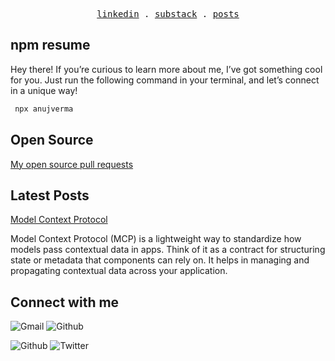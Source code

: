 <p align="center">
  <samp>
    <a href="https://www.linkedin.com/in/anujverma000">linkedin</a> .
    <a href="https://anujverma000.substack.com/">substack</a> .
    <a href="https://anujverma000.github.io/posts/">posts</a>
  </samp>
</p>

## npm resume
 
 Hey there!
 If you’re curious to learn more about me, I’ve got something cool for you. Just run the following command in your terminal, and let’s connect in a unique way!

```bash
 npx anujverma
````


## Open Source

[My open source pull requests](https://github.com/pulls?q=is%3Apr+author%3Aanujverma000+is%3Apublic)


## Latest Posts

[Model Context Protocol](https://anujverma000.github.io/posts/MCP)

Model Context Protocol (MCP) is a lightweight way to standardize how models pass contextual data in apps. Think of it as a contract for structuring state or metadata that components can rely on. It helps in managing and propagating contextual data across your application.



## Connect with me
![Gmail](https://img.shields.io/badge/email-anujverma000@gmail.com-blue)
![Github](https://img.shields.io/badge/github-anujverma000-black)

![Github](https://img.shields.io/github/followers/anujverma000?style=social)
![Twitter](https://img.shields.io/twitter/follow/anujverma000?style=social)
